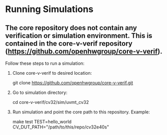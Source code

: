 Running Simulations
==================================
The core repository does not contain any verification or simulation environment.
This is contained in the core-v-verif repository (https://github.com/openhwgroup/core-v-verif).
----------------------------------
Follow these steps to run a simulation:

1. Clone core-v-verif to desired location:

   git clone https://github.com/openhwgroup/core-v-verif.git

2. Go to simulation directory:

   cd core-v-verif/cv32/sim/uvmt_cv32

3. Run simulation and point the core path to this repository. Example:

   make test TEST=hello_world CV_DUT_PATH="/path/to/this/repo/cv32e40s"


